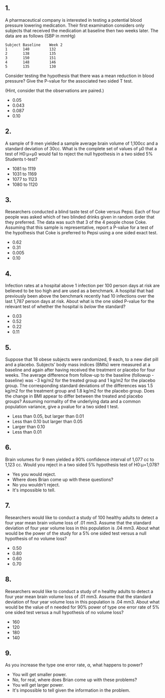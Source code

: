 ## 1. 

A pharmaceutical company is interested in testing a potential blood
pressure lowering medication. Their first examination considers only
subjects that received the medication at baseline then two weeks
later. The data are as follows (SBP in mmHg)

```
Subject	Baseline	Week 2
1	    140			132
2	   	138			135
3		150			151
4		148			146
5		135			130
```

Consider testing the hypothesis that there was a mean reduction in
blood pressure? Give the P-value for the associated two sided T test.

(Hint, consider that the observations are paired.)

* 0.05
* 0.043
* 0.087
* 0.10

## 2. 

A sample of 9 men yielded a sample average brain volume of 1,100cc and
a standard deviation of 30cc. What is the complete set of values of μ0
that a test of H0:μ=μ0 would fail to reject the null hypothesis in a
two sided 5% Students t-test?

* 1081 to 1119
* 1031 to 1169
* 1077 to 1123
* 1080 to 1120

## 3. 

Researchers conducted a blind taste test of Coke versus Pepsi. Each of
four people was asked which of two blinded drinks given in random
order that they preferred. The data was such that 3 of the 4 people
chose Coke. Assuming that this sample is representative, report a
P-value for a test of the hypothesis that Coke is preferred to Pepsi
using a one sided exact test.

* 0.62
* 0.31
* 0.005
* 0.10

## 4. 

Infection rates at a hospital above 1 infection per 100 person days at
risk are believed to be too high and are used as a benchmark. A
hospital that had previously been above the benchmark recently had 10
infections over the last 1,787 person days at risk. About what is the
one sided P-value for the relevant test of whether the hospital is
*below* the standard?

* 0.03
* 0.52
* 0.22
* 0.11

## 5. 

Suppose that 18 obese subjects were randomized, 9 each, to a new diet
pill and a placebo. Subjects’ body mass indices (BMIs) were measured
at a baseline and again after having received the treatment or placebo
for four weeks. The average difference from follow-up to the baseline
(followup - baseline) was −3 kg/m2 for the treated group and 1 kg/m2
for the placebo group. The corresponding standard deviations of the
differences was 1.5 kg/m2 for the treatment group and 1.8 kg/m2 for
the placebo group. Does the change in BMI appear to differ between the
treated and placebo groups? Assuming normality of the underlying data
and a common population variance, give a pvalue for a two sided t
test.

* Less than 0.05, but larger than 0.01
* Less than 0.10 but larger than 0.05
* Larger than 0.10
* Less than 0.01

## 6. 

Brain volumes for 9 men yielded a 90% confidence interval of 1,077 cc
to 1,123 cc. Would you reject in a two sided 5% hypothesis test of
H0:μ=1,078?

* Yes you would reject.
* Where does Brian come up with these questions?
* No you wouldn't reject.
* It's impossible to tell.

## 7. 

Researchers would like to conduct a study of 100 healthy adults to
detect a four year mean brain volume loss of .01 mm3. Assume that the
standard deviation of four year volume loss in this population is .04
mm3. About what would be the power of the study for a 5% one sided
test versus a null hypothesis of no volume loss?

* 0.50
* 0.80
* 0.60
* 0.70

## 8. 

Researchers would like to conduct a study of n healthy adults to
detect a four year mean brain volume loss of .01 mm3. Assume that the
standard deviation of four year volume loss in this population is .04
mm3. About what would be the value of n needed for 90% power of type
one error rate of 5% one sided test versus a null hypothesis of no
volume loss?

* 160
* 120
* 180
* 140

## 9. 

As you increase the type one error rate, α, what happens to power?

* You will get smaller power.
* No, for real, where does Brian come up with these problems?
* You will get larger power.
* It's impossible to tell given the information in the problem.
